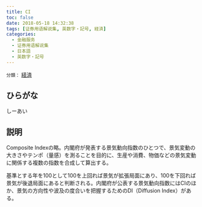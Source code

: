 ```yaml
---
title: CI
toc: false
date: 2018-05-18 14:32:38
tags: [证券用语解说集, 英数字・記号, 経済]
categories:
  - 金融服务
  - 证券用语解说集
  - 日本語
  - 英数字・記号
---
```


`分類：` [経済](/tags/経済/)

## ひらがな

しーあい

## 説明

Composite Indexの略。内閣府が発表する景気動向指数のひとつで、景気変動の大きさやテンポ（量感）を測ることを目的に、生産や消費、物価などの景気変動に関係する複数の指数を合成して算出する。

基準とする年を100として100を上回れば景気が拡張局面にあり、100を下回れば景気が後退局面にあると判断される。内閣府が公表する景気動向指数にはCIのほか、景気の方向性や波及の度合いを把握するためのDI（Diffusion Index）がある。
